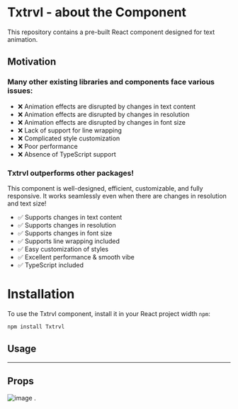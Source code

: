 # Txtrvl - about the Component
This repository contains a pre-built React component designed for text animation.

## Motivation
### Many other existing libraries and components face various issues:

- ❌ Animation effects are disrupted by changes in text content
- ❌ Animation effects are disrupted by changes in resolution
- ❌ Animation effects are disrupted by changes in font size
- ❌ Lack of support for line wrapping
- ❌ Complicated style customization
- ❌ Poor performance
- ❌ Absence of TypeScript support

### Txtrvl outperforms other packages!
This component is well-designed, efficient, customizable, and fully responsive. It works seamlessly even when there are changes in resolution and text size!

- ✅ Supports changes in text content
- ✅ Supports changes in resolution
- ✅ Supports changes in font size
- ✅ Supports line wrapping included
- ✅ Easy customization of styles
- ✅ Excellent performance & smooth vibe
- ✅ TypeScript included


# Installation
To use the Txtrvl component, install it in your React project width `npm`:
```bash
npm install Txtrvl
```


## Usage


___
## Props
![image](https://github.com/MichalKowalczyk/txtrvl/assets/17525378/e28a5515-ef89-431b-9b4c-b669de3107e6)
.

